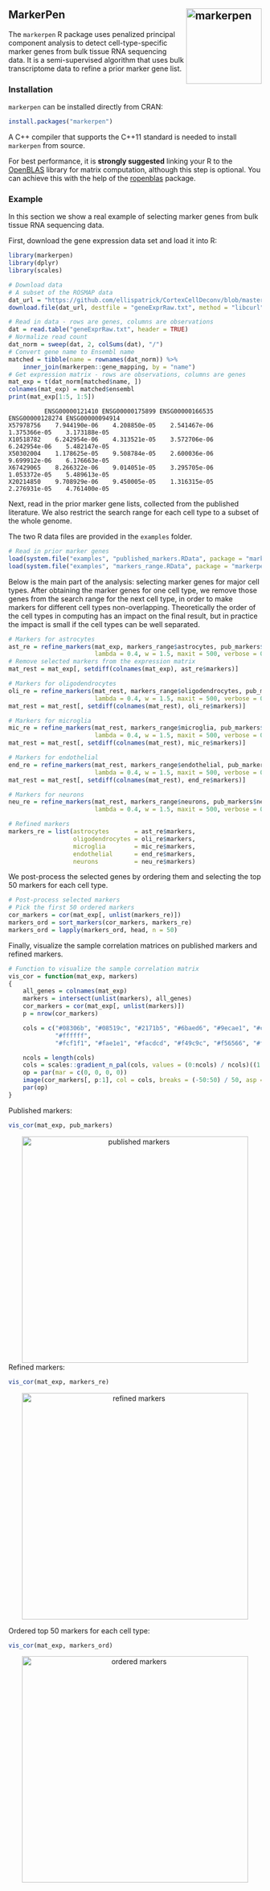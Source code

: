 ## MarkerPen<img src="https://statr.me/images/sticker-markerpen.png" alt="markerpen" height="150px" align="right" />

The `markerpen` R package uses penalized principal component analysis to
detect cell-type-specific marker genes from bulk tissue RNA sequencing data.
It is a semi-supervised algorithm that uses bulk transcriptome data to
refine a prior marker gene list.

### Installation

`markerpen` can be installed directly from CRAN:

```r
install.packages("markerpen")
```

A C++ compiler that supports the C++11 standard is needed to install `markerpen`
from source.

For best performance, it is **strongly suggested** linking your R to the
[OpenBLAS](https://www.openblas.net/) library for matrix computation, although
this step is optional. You can achieve this with the help of the
[ropenblas](https://prdm0.github.io/ropenblas/) package.

### Example

In this section we show a real example of selecting marker genes from
bulk tissue RNA sequencing data.

First, download the gene expression data set and load it into R:

```r
library(markerpen)
library(dplyr)
library(scales)

# Download data
# A subset of the ROSMAP data
dat_url = "https://github.com/ellispatrick/CortexCellDeconv/blob/master/CellTypeDeconvAnalysis/Data/geneExprRaw.txt?raw=true"
download.file(dat_url, destfile = "geneExprRaw.txt", method = "libcurl")

# Read in data - rows are genes, columns are observations
dat = read.table("geneExprRaw.txt", header = TRUE)
# Normalize read count
dat_norm = sweep(dat, 2, colSums(dat), "/")
# Convert gene name to Ensembl name
matched = tibble(name = rownames(dat_norm)) %>%
    inner_join(markerpen::gene_mapping, by = "name")
# Get expression matrix - rows are observations, columns are genes
mat_exp = t(dat_norm[matched$name, ])
colnames(mat_exp) = matched$ensembl
print(mat_exp[1:5, 1:5])
```

```
          ENSG00000121410 ENSG00000175899 ENSG00000166535 ENSG00000128274 ENSG00000094914
X57978756    7.944190e-06    4.208850e-05    2.541467e-06    1.375366e-05    3.173188e-05
X10518782    6.242954e-06    4.313521e-05    3.572706e-06    6.242954e-06    5.482147e-05
X50302004    1.178625e-05    9.508784e-05    2.600036e-06    9.699912e-06    6.176663e-05
X67429065    8.266322e-06    9.014051e-05    3.295705e-06    1.053372e-05    5.489613e-05
X20214850    9.708929e-06    9.450005e-05    1.316315e-05    2.276931e-05    4.761400e-05
```

Next, read in the prior marker gene lists, collected from the published
literature. We also restrict the search range for each cell type to a subset of the
whole genome.

The two R data files are provided in the `examples` folder.

```r
# Read in prior marker genes
load(system.file("examples", "published_markers.RData", package = "markerpen"))
load(system.file("examples", "markers_range.RData", package = "markerpen"))
```

Below is the main part of the analysis: selecting marker genes for major
cell types. After obtaining the marker genes for one cell type, we remove those
genes from the search range for the next cell type, in order to make markers for
different cell types non-overlapping. Theoretically the order of
the cell types in computing has an impact on the final result, but in practice
the impact is small if the cell types can be well separated.

```r
# Markers for astrocytes
ast_re = refine_markers(mat_exp, markers_range$astrocytes, pub_markers$astrocytes,
                        lambda = 0.4, w = 1.5, maxit = 500, verbose = 0)
# Remove selected markers from the expression matrix
mat_rest = mat_exp[, setdiff(colnames(mat_exp), ast_re$markers)]

# Markers for oligodendrocytes
oli_re = refine_markers(mat_rest, markers_range$oligodendrocytes, pub_markers$oligodendrocytes,
                        lambda = 0.4, w = 1.5, maxit = 500, verbose = 0)
mat_rest = mat_rest[, setdiff(colnames(mat_rest), oli_re$markers)]

# Markers for microglia
mic_re = refine_markers(mat_rest, markers_range$microglia, pub_markers$microglia,
                        lambda = 0.4, w = 1.5, maxit = 500, verbose = 0)
mat_rest = mat_rest[, setdiff(colnames(mat_rest), mic_re$markers)]

# Markers for endothelial
end_re = refine_markers(mat_rest, markers_range$endothelial, pub_markers$endothelial,
                        lambda = 0.4, w = 1.5, maxit = 500, verbose = 0)
mat_rest = mat_rest[, setdiff(colnames(mat_rest), end_re$markers)]

# Markers for neurons
neu_re = refine_markers(mat_rest, markers_range$neurons, pub_markers$neurons,
                        lambda = 0.4, w = 1.5, maxit = 500, verbose = 0)

# Refined markers
markers_re = list(astrocytes       = ast_re$markers,
                  oligodendrocytes = oli_re$markers,
                  microglia        = mic_re$markers,
                  endothelial      = end_re$markers,
                  neurons          = neu_re$markers)
```

We post-process the selected genes by ordering them and selecting
the top 50 markers for each cell type.

```r
# Post-process selected markers
# Pick the first 50 ordered markers
cor_markers = cor(mat_exp[, unlist(markers_re)])
markers_ord = sort_markers(cor_markers, markers_re)
markers_ord = lapply(markers_ord, head, n = 50)
```

Finally, visualize the sample correlation matrices on published
markers and refined markers.

```r
# Function to visualize the sample correlation matrix
vis_cor = function(mat_exp, markers)
{
    all_genes = colnames(mat_exp)
    markers = intersect(unlist(markers), all_genes)
    cor_markers = cor(mat_exp[, unlist(markers)])
    p = nrow(cor_markers)

    cols = c("#08306b", "#08519c", "#2171b5", "#6baed6", "#9ecae1", "#c6dbef", "#deebf7",
             "#ffffff",
             "#fcf1f1", "#fae1e1", "#facdcd", "#f49c9c", "#f56566", "#f13a3c", "#d00003")

    ncols = length(cols)
    cols = scales::gradient_n_pal(cols, values = (0:ncols) / ncols)((1:100) / 100)
    op = par(mar = c(0, 0, 0, 0))
    image(cor_markers[, p:1], col = cols, breaks = (-50:50) / 50, asp = 1, axes = FALSE)
    par(op)
}
```

Published markers:

```r
vis_cor(mat_exp, pub_markers)
```

<div align="center">
  <img src="inst/examples/published_markers.png" alt="published markers" width="450px" />
</div>
Refined markers:

```r
vis_cor(mat_exp, markers_re)
```

<div align="center">
  <img src="inst/examples/refined_markers.png" alt="refined markers" width="450px" />
</div>

Ordered top 50 markers for each cell type:

```r
vis_cor(mat_exp, markers_ord)
```

<div align="center">
  <img src="inst/examples/ordered_markers.png" alt="ordered markers" width="450px" />
</div>
